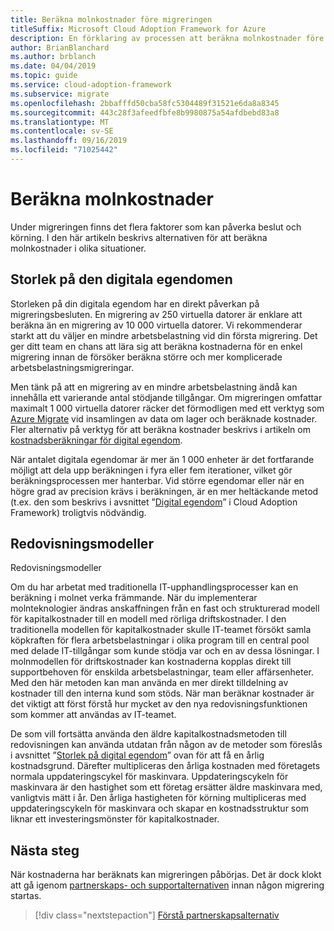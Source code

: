 ```yaml
---
title: Beräkna molnkostnader före migreringen
titleSuffix: Microsoft Cloud Adoption Framework for Azure
description: En förklaring av processen att beräkna molnkostnader före migreringen.
author: BrianBlanchard
ms.author: brblanch
ms.date: 04/04/2019
ms.topic: guide
ms.service: cloud-adoption-framework
ms.subservice: migrate
ms.openlocfilehash: 2bbafffd50cba58fc5304489f31521e6da8a8345
ms.sourcegitcommit: 443c28f3afeedfbfe8b9980875a54afdbebd83a8
ms.translationtype: MT
ms.contentlocale: sv-SE
ms.lasthandoff: 09/16/2019
ms.locfileid: "71025442"
---
```

# <a name="estimate-cloud-costs"></a>Beräkna molnkostnader

Under migreringen finns det flera faktorer som kan påverka beslut och körning. I den här artikeln beskrivs alternativen för att beräkna molnkostnader i olika situationer.

## <a name="digital-estate-size"></a>Storlek på den digitala egendomen

Storleken på din digitala egendom har en direkt påverkan på migreringsbesluten. En migrering av 250 virtuella datorer är enklare att beräkna än en migrering av 10 000 virtuella datorer. Vi rekommenderar starkt att du väljer en mindre arbetsbelastning vid din första migrering. Det ger ditt team en chans att lära sig att beräkna kostnaderna för en enkel migrering innan de försöker beräkna större och mer komplicerade arbetsbelastningsmigreringar.

Men tänk på att en migrering av en mindre arbetsbelastning ändå kan innehålla ett varierande antal stödjande tillgångar. Om migreringen omfattar maximalt 1 000 virtuella datorer räcker det förmodligen med ett verktyg som [Azure Migrate](https://docs.microsoft.com/azure/migrate/migrate-overview) vid insamlingen av data om lager och beräknade kostnader. Fler alternativ på verktyg för att beräkna kostnader beskrivs i artikeln om [kostnadsberäkningar för digital egendom](../../../digital-estate/calculate.md).

När antalet digitala egendomar är mer än 1 000 enheter är det fortfarande möjligt att dela upp beräkningen i fyra eller fem iterationer, vilket gör beräkningsprocessen mer hanterbar. Vid större egendomar eller när en högre grad av precision krävs i beräkningen, är en mer heltäckande metod (t.ex. den som beskrivs i avsnittet ”[Digital egendom](../../../digital-estate/index.md)” i Cloud Adoption Framework) troligtvis nödvändig.

## <a name="accounting-models"></a>Redovisningsmodeller

Redovisningsmodeller

Om du har arbetat med traditionella IT-upphandlingsprocesser kan en beräkning i molnet verka främmande. När du implementerar molnteknologier ändras anskaffningen från en fast och strukturerad modell för kapitalkostnader till en modell med rörliga driftskostnader. I den traditionella modellen för kapitalkostnader skulle IT-teamet försökt samla köpkraften för flera arbetsbelastningar i olika program till en central pool med delade IT-tillgångar som kunde stödja var och en av dessa lösningar. I molnmodellen för driftskostnader kan kostnaderna kopplas direkt till supportbehoven för enskilda arbetsbelastningar, team eller affärsenheter. Med den här metoden kan man använda en mer direkt tilldelning av kostnader till den interna kund som stöds. När man beräknar kostnader är det viktigt att först förstå hur mycket av den nya redovisningsfunktionen som kommer att användas av IT-teamet.

De som vill fortsätta använda den äldre kapitalkostnadsmetoden till redovisningen kan använda utdatan från någon av de metoder som föreslås i avsnittet ”[Storlek på digital egendom](#digital-estate-size)” ovan för att få en årlig kostnadsgrund. Därefter multipliceras den årliga kostnaden med företagets normala uppdateringscykel för maskinvara. Uppdateringscykeln för maskinvara är den hastighet som ett företag ersätter äldre maskinvara med, vanligtvis mätt i år. Den årliga hastigheten för körning multipliceras med uppdateringscykeln för maskinvara och skapar en kostnadsstruktur som liknar ett investeringsmönster för kapitalkostnader.

## <a name="next-steps"></a>Nästa steg

När kostnaderna har beräknats kan migreringen påbörjas. Det är dock klokt att gå igenom [partnerskaps- och supportalternativen](./partnership-options.md) innan någon migrering startas.

> [!div class="nextstepaction"]
> [Förstå partnerskapsalternativ](./partnership-options.md)
